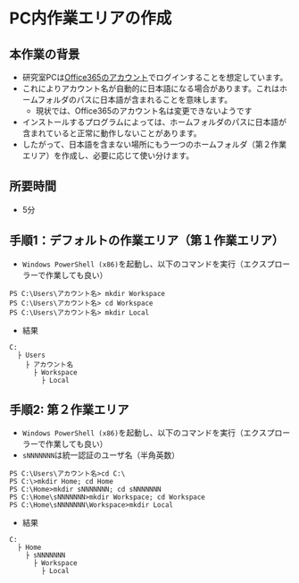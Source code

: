 # PC内作業エリアの作成

## 本作業の背景

- 研究室PCは[Office365のアカウント](https://github.com/joholabhq/docs/blob/ja/onboarding/getting-started.md)でログインすることを想定しています。
- これによりアカウント名が自動的に日本語になる場合があります。これはホームフォルダのパスに日本語が含まれることを意味します。
  - 現状では、Office365のアカウント名は変更できないようです
- インストールするプログラムによっては、ホームフォルダのパスに日本語が含まれていると正常に動作しないことがあります。
- したがって、日本語を含まない場所にもう一つのホームフォルダ（第２作業エリア）を作成し、必要に応じて使い分けます。

## 所要時間

- 5分

## 手順1：デフォルトの作業エリア（第１作業エリア）

- `Windows PowerShell (x86)`を起動し、以下のコマンドを実行（エクスプローラーで作業しても良い）
```
PS C:\Users\アカウント名> mkdir Workspace
PS C:\Users\アカウント名> cd Workspace
PS C:\Users\アカウント名> mkdir Local
```
- 結果
```
C:
  ├ Users
    ├ アカウント名
      ├ Workspace
        ├ Local
```

## 手順2: 第２作業エリア

- `Windows PowerShell (x86)`を起動し、以下のコマンドを実行（エクスプローラーで作業しても良い）
- `sNNNNNNN`は統一認証のユーザ名（半角英数）
```
PS C:\Users\アカウント名>cd C:\
PS C:\>mkdir Home; cd Home
PS C:\Home>mkdir sNNNNNNN; cd sNNNNNNN
PS C:\Home\sNNNNNNN>mkdir Workspace; cd Workspace
PS C:\Home\sNNNNNNN\Workspace>mkdir Local
```
- 結果
```
C:
  ├ Home
    ├ sNNNNNNN
      ├ Workspace
        ├ Local
```
